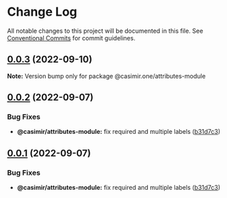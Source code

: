# Change Log

All notable changes to this project will be documented in this file.
See [Conventional Commits](https://conventionalcommits.org) for commit guidelines.

## [0.0.3](https://github.com/DEIPworld/deip-modules/compare/v0.0.2...v0.0.3) (2022-09-10)

**Note:** Version bump only for package @casimir.one/attributes-module





## [0.0.2](https://github.com/DEIPworld/deip-modules/compare/v1.394.0...v0.0.2) (2022-09-07)


### Bug Fixes

* **@casimir/attributes-module:** fix required and multiple labels ([b31d7c3](https://github.com/DEIPworld/deip-modules/commit/b31d7c3213473ad400e8771b16ca324b7066a8ff))





## [0.0.1](https://github.com/DEIPworld/deip-modules/compare/v1.394.0...v0.0.1) (2022-09-07)


### Bug Fixes

* **@casimir/attributes-module:** fix required and multiple labels ([b31d7c3](https://github.com/DEIPworld/deip-modules/commit/b31d7c3213473ad400e8771b16ca324b7066a8ff))
